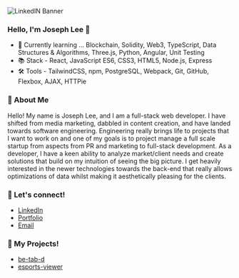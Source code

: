 ![LinkedIN Banner](https://user-images.githubusercontent.com/116613246/228123028-6ae03f17-5fb9-4f7b-94b5-53b1519a2c3a.jpg)

### Hello, I'm Joseph Lee 👋

- 🌱 Currently learning ... Blockchain, Solidity, Web3, TypeScript, Data Structures & Algorithms, Three.js, Python, Angular, Unit Testing
- 📚 Stack - React, JavaScript ES6, CSS3, HTML5, Node.js, Express
- 🛠️ Tools - TailwindCSS, npm, PostgreSQL, Webpack, Git, GitHub, Flexbox, AJAX, HTTPie

### 📜 About Me
Hello! My name is Joseph Lee, and I am a full-stack web developer. I have shifted from media marketing, dabbled in content creation, and have landed towards software engineering. Engineering really brings life to projects that I want to work on and one of my goals is to project manage a full scale startup from aspects from PR and marketing to full-stack development. As a developer, I have a keen ability to analyze market/client needs and create solutions that build on my intuition of seeing the big picture. I get heavily interested in the newer technologies towards the back-end that really allows optimizations of data whilst making it aesthetically pleasing for the clients.

### 🧩 Let's connect!
- [LinkedIn](https://www.linkedin.com/in/leejaejoseph/)
- [Portfolio](https://github.com/leejaejoseph)
- [Email](mailto:Leejaejoseph@gmail.com)

### 📁 My Projects!
- [be-tab-d](https://github.com/leejaejoseph/be-tab-d)
- [esports-viewer](https://github.com/leejaejoseph/esports-viewer)

